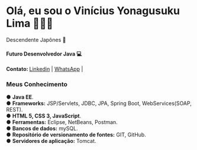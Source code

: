 <h1>Olá, eu sou o Vinícius Yonagusuku Lima 👨🏻‍💻</h1>
<h7>Descendente Japônes 🎌</h7>
<h4>Futuro Desenvolvedor Java 💻</h4>
<b>Contato: </b>
<a href="//www.linkedin.com/in/viniciusylima">Linkedin</a> | 
<a href="//api.whatsapp.com/send?phone=5511949878919">WhatsApp</a> |

<h3><Strong>Meus Conhecimento</Strong></h3>
● <Strong>Java EE</Strong>.<br>					
● <Strong>Frameworks:</Strong> JSP/Servlets, JDBC, JPA, Spring Boot, WebServices(SOAP, REST).<br>					
● <Strong>HTML 5, CSS 3, JavaScript</Strong>.<br>					
● <Strong>Ferramentas:</Strong> Eclipse, NetBeans, Postman.<br>					
● <Strong>Bancos de dados:</Strong> mySQL.<br>
● <Strong>Repositório de versionamento de fontes:</Strong> GIT, GitHub.<br>	
● <Strong>Servidores de aplicação:</Strong> Tomcat.<br>

